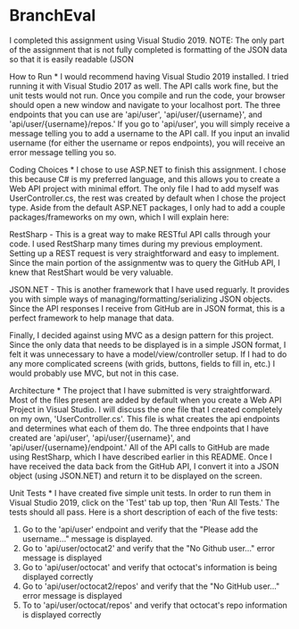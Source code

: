 # BranchEval

I completed this assignment using Visual Studio 2019.
NOTE: The only part of the assignment that is not fully completed is formatting of the JSON data so that it is easily readable (JSON 

How to Run *
I would recommend having Visual Studio 2019 installed. I tried running it with Visual Studio 2017 as well. The API calls work fine, but the unit tests would not run.
Once you compile and run the code, your browser should open a new window and navigate to your localhost port. The three endpoints that you can use are 'api/user', 'api/user/{username}', and 'api/user/{username}/repos.' If you go to 'api/user', you will simply receive a message telling you to add a username to the API call. If you input an invalid username (for either the username or repos endpoints), you will receive an error message telling you so.


Coding Choices *
I chose to use ASP.NET to finish this assignment. I chose this because C# is my preferred language, and this allows you to create a Web API project with minimal effort. The only file I had to add myself was UserController.cs, the rest was created by default when I chose the project type. Aside from the default ASP.NET packages, I only had to add a couple packages/frameworks on my own, which I will explain here:

RestSharp - This is a great way to make RESTful API calls through your code. I used RestSharp many times during my previous employment. Setting up a REST request is very straightforward and easy to implement. Since the main portion of the assignmentw was to query the GitHub API, I knew that RestShart would be very valuable.

JSON.NET - This is another framework that I have used reguarly. It provides you with simple ways of managing/formatting/serializing JSON objects. Since the API responses I receive from GitHub are in JSON format, this is a perfect framework to help manage that data.

Finally, I decided against using MVC as a design pattern for this project. Since the only data that needs to be displayed is in a simple JSON format, I felt it was unnecessary to have a model/view/controller setup. If I had to do any more complicated screens (with grids, buttons, fields to fill in, etc.) I would probably use MVC, but not in this case.


Architecture *
The project that I have submitted is very straightforward. Most of the files present are added by default when you create a Web API Project in Visual Studio. I will discuss the one file that I created completely on my own, 'UserController.cs'. This file is what creates the api endpoints and determines what each of them do. The three endpoints that I have created are 'api/user', 'api/user/{username}', and 'api/user/{username}/endpoint.' All of the API calls to GitHub are made using RestSharp, which I have described earlier in this README. Once I have received the data back from the GitHub API, I convert it into a JSON object (using JSON.NET) and return it to be displayed on the screen. 


Unit Tests *
I have created five simple unit tests. In order to run them in Visual Studio 2019, click on the 'Test' tab up top, then 'Run All Tests.' The tests should all pass.
Here is a short description of each of the five tests:
1. Go to the 'api/user' endpoint and verify that the "Please add the username..." message is displayed.
2. Go to 'api/user/octocat2' and verify that the "No Github user..." error message is displayed
3. Go to 'api/user/octocat' and verify that octocat's information is being displayed correctly
4. Go to 'api/user/octocat2/repos' and verify that the "No GitHub user..." error message is displayed
5. To to 'api/user/octocat/repos' and verify that octocat's repo information is displayed correctly
